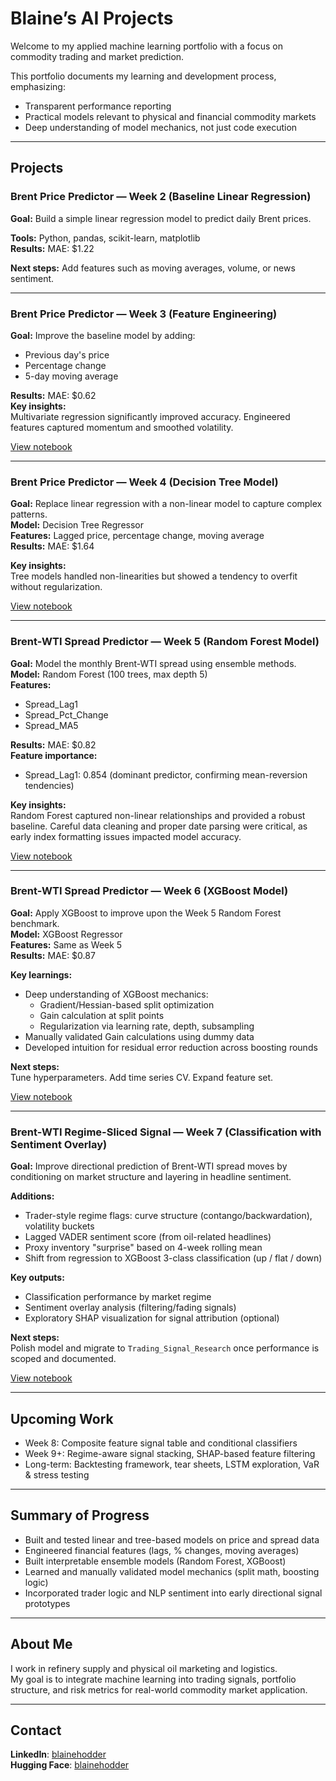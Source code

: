 # Blaine’s AI Projects

Welcome to my applied machine learning portfolio with a focus on commodity trading and market prediction.

This portfolio documents my learning and development process, emphasizing:

- Transparent performance reporting  
- Practical models relevant to physical and financial commodity markets  
- Deep understanding of model mechanics, not just code execution  

---

## Projects

### Brent Price Predictor — Week 2 (Baseline Linear Regression)

**Goal:** Build a simple linear regression model to predict daily Brent prices.

**Tools:** Python, pandas, scikit-learn, matplotlib  
**Results:** MAE: $1.22  

**Next steps:** Add features such as moving averages, volume, or news sentiment.

---

### Brent Price Predictor — Week 3 (Feature Engineering)

**Goal:** Improve the baseline model by adding:
- Previous day's price
- Percentage change
- 5-day moving average

**Results:** MAE: $0.62  
**Key insights:**  
Multivariate regression significantly improved accuracy. Engineered features captured momentum and smoothed volatility.

[View notebook](Brent_Price_Predictor_Week3.ipynb)

---

### Brent Price Predictor — Week 4 (Decision Tree Model)

**Goal:** Replace linear regression with a non-linear model to capture complex patterns.  
**Model:** Decision Tree Regressor  
**Features:** Lagged price, percentage change, moving average  
**Results:** MAE: $1.64  

**Key insights:**  
Tree models handled non-linearities but showed a tendency to overfit without regularization.

[View notebook](Brent_Price_Predictor_Week4.ipynb)

---

### Brent-WTI Spread Predictor — Week 5 (Random Forest Model)

**Goal:** Model the monthly Brent-WTI spread using ensemble methods.  
**Model:** Random Forest (100 trees, max depth 5)  
**Features:**  
- Spread_Lag1  
- Spread_Pct_Change  
- Spread_MA5

**Results:** MAE: $0.82  
**Feature importance:**  
- Spread_Lag1: 0.854 (dominant predictor, confirming mean-reversion tendencies)

**Key insights:**  
Random Forest captured non-linear relationships and provided a robust baseline. Careful data cleaning and proper date parsing were critical, as early index formatting issues impacted model accuracy.

[View notebook](Brent_WTI_Spread_Predictor_Week5.ipynb)

---

### Brent-WTI Spread Predictor — Week 6 (XGBoost Model)

**Goal:** Apply XGBoost to improve upon the Week 5 Random Forest benchmark.  
**Model:** XGBoost Regressor  
**Features:** Same as Week 5  
**Results:** MAE: $0.87

**Key learnings:**
- Deep understanding of XGBoost mechanics:
  - Gradient/Hessian-based split optimization
  - Gain calculation at split points
  - Regularization via learning rate, depth, subsampling
- Manually validated Gain calculations using dummy data
- Developed intuition for residual error reduction across boosting rounds

**Next steps:**  
Tune hyperparameters. Add time series CV. Expand feature set.

[View notebook](Brent_WTI_Spread_Predictor_Week6_XGBoost.ipynb)

---

### Brent-WTI Regime-Sliced Signal — Week 7 (Classification with Sentiment Overlay)

**Goal:** Improve directional prediction of Brent-WTI spread moves by conditioning on market structure and layering in headline sentiment.

**Additions:**
- Trader-style regime flags: curve structure (contango/backwardation), volatility buckets
- Lagged VADER sentiment score (from oil-related headlines)
- Proxy inventory "surprise" based on 4-week rolling mean
- Shift from regression to XGBoost 3-class classification (up / flat / down)

**Key outputs:**
- Classification performance by market regime
- Sentiment overlay analysis (filtering/fading signals)
- Exploratory SHAP visualization for signal attribution (optional)

**Next steps:**  
Polish model and migrate to `Trading_Signal_Research` once performance is scoped and documented.

[View notebook](week-07-brent-wti-regime-signal/brent_wti_regime_signal.ipynb)

---

## Upcoming Work

- Week 8: Composite feature signal table and conditional classifiers  
- Week 9+: Regime-aware signal stacking, SHAP-based feature filtering  
- Long-term: Backtesting framework, tear sheets, LSTM exploration, VaR & stress testing

---

## Summary of Progress

- Built and tested linear and tree-based models on price and spread data
- Engineered financial features (lags, % changes, moving averages)
- Built interpretable ensemble models (Random Forest, XGBoost)
- Learned and manually validated model mechanics (split math, boosting logic)
- Incorporated trader logic and NLP sentiment into early directional signal prototypes

---

## About Me

I work in refinery supply and physical oil marketing and logistics.  
My goal is to integrate machine learning into trading signals, portfolio structure, and risk metrics for real-world commodity market application.

---

## Contact

**LinkedIn**: [blainehodder](https://www.linkedin.com/in/blainehodder/)  
**Hugging Face**: [blainehodder](https://huggingface.co/blainehodder)
